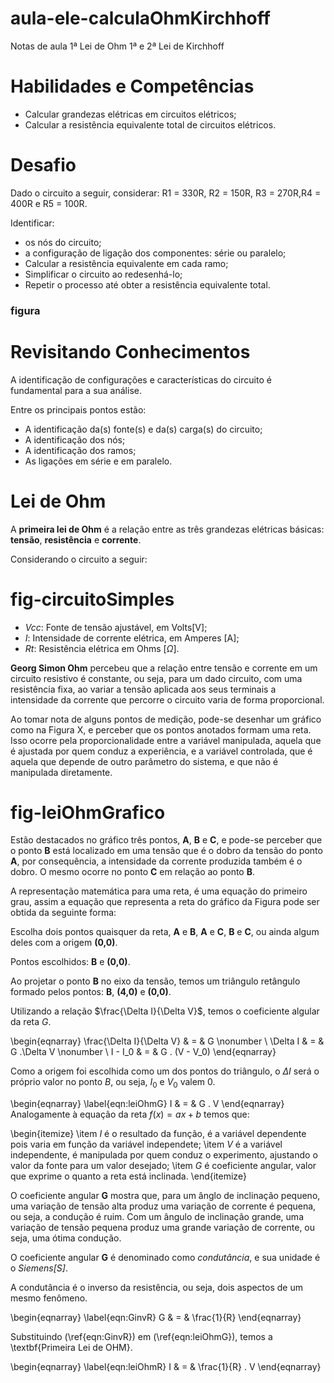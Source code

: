 # aula-ele-calculaOhmKirchhoff
Notas de aula
1ª Lei de Ohm
1ª e 2ª Lei de Kirchhoff

# Habilidades e Competências
* Calcular grandezas elétricas em circuitos elétricos;
* Calcular a resistência equivalente total de circuitos elétricos.

# Desafio
Dado o circuito a seguir, considerar: R1 = 330R, R2 = 150R, R3 = 270R,R4 = 400R e R5 = 100R.

Identificar:
* os nós do circuito;
* a configuração de ligação dos componentes: série ou paralelo;
* Calcular a resistência equivalente em cada ramo;
* Simplificar o circuito ao redesenhá-lo;
* Repetir o processo até obter a resistência equivalente total.

### figura

# Revisitando Conhecimentos
A identificação de configurações e características do circuito é fundamental para a sua análise.

Entre os principais pontos estão:
* A identificação da(s) fonte(s) e da(s) carga(s) do circuito;
* A identificação dos nós;
* A identificação dos ramos;
* As ligações em série e em paralelo.




# Lei de Ohm

A **primeira lei de Ohm** é a relação entre as três grandezas elétricas básicas: **tensão**, **resistência** e **corrente**.

Considerando o circuito a seguir:

# fig-circuitoSimples

* *Vcc*: Fonte de tensão ajustável, em Volts[V];
* *I*: Intensidade de corrente elétrica, em Amperes [A];
* *Rt*: Resistência elétrica em Ohms [$\Omega$].

**Georg Simon Ohm** percebeu que a relação entre tensão e corrente em um circuito resistivo é constante, ou seja, para um dado circuito, com uma resistência fixa, ao variar a tensão aplicada aos seus terminais
a intensidade da corrente que percorre o circuito varia de forma proporcional.

Ao tomar nota de alguns pontos de medição, pode-se desenhar um gráfico como na Figura X, e perceber que os pontos anotados formam uma reta. Isso ocorre pela proporcionalidade entre a variável manipulada, aquela que é ajustada por quem conduz a experiência, e a variável controlada, que é aquela que depende de outro parâmetro do sistema, e que não é manipulada diretamente.


# fig-leiOhmGrafico



Estão destacados no gráfico três pontos, **A**, **B** e **C**, e pode-se perceber que o ponto **B** está localizado em uma tensão que é o dobro da tensão do ponto **A**, por consequência, a intensidade da corrente produzida também é o dobro. O mesmo ocorre no ponto **C** em relação ao ponto **B**.

A representação matemática para uma reta, é uma equação do primeiro grau, assim a equação que representa a reta do gráfico da Figura pode ser obtida da seguinte forma:

Escolha dois pontos quaisquer da reta, **A** e **B**, **A** e **C**, **B** e **C**, ou ainda algum deles com a origem **(0,0)**.

Pontos escolhidos: **B** e **(0,0)**.

Ao projetar o ponto **B** no eixo da tensão, temos um triângulo retângulo formado pelos pontos: **B**, **(4,0)** e **(0,0)**.

Utilizando a relação $\frac{\Delta I}{\Delta V}$, temos o coeficiente algular da reta $G$.

\begin{eqnarray}
  \frac{\Delta I}{\Delta V} & = & G \nonumber \\
  \Delta I & = & G .\Delta V \nonumber \\
  I - I_0 & = & G . (V - V_0)
\end{eqnarray}

Como a origem foi escolhida como um dos pontos do triângulo, o $\Delta I$ será o próprio valor no ponto $B$, ou seja, $I_0$ e $V_0$ valem $0$.

\begin{eqnarray}
  \label{eqn:leiOhmG}
  I & = & G . V
\end{eqnarray}
Analogamente à equação da reta $f(x) = ax + b$ temos que:

\begin{itemize}
  \item $I$ é o resultado da função, é a variável dependente pois varia em função da variável independete;
  \item $V$ é a variável independente, é manipulada por quem conduz o experimento, ajustando o valor da fonte para um valor desejado;
  \item $G$ é coeficiente angular, valor que exprime o quanto a reta está inclinada.
\end{itemize}

O coeficiente angular **G** mostra que, para um ânglo de inclinação pequeno, uma variação de tensão alta produz uma variação de corrente é pequena, ou seja, a condução é ruim. Com um ângulo de inclinação grande, uma variação de tensão pequena produz uma grande variação de corrente, ou seja, uma ótima condução.

O coeficiente angular **G** é denominado como *condutância*, e sua unidade é o *Siemens[S]*.

A condutância é o inverso da resistência, ou seja, dois aspectos de um mesmo fenômeno.

\begin{eqnarray}
  \label{eqn:GinvR}
  G & = & \frac{1}{R}
\end{eqnarray}

Substituindo (\ref{eqn:GinvR}) em (\ref{eqn:leiOhmG}), temos a \textbf{Primeira Lei de OHM}.

\begin{eqnarray}
  \label{eqn:leiOhmR}
  I & = & \frac{1}{R} . V
\end{eqnarray}
